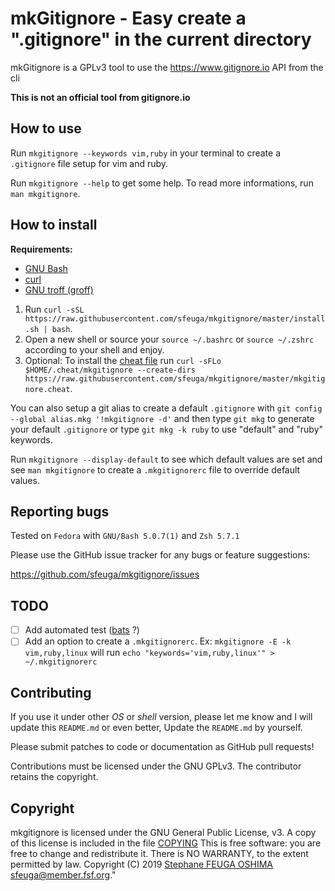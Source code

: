 # mkGitignore - Easy create a ".gitignore" in the current directory

mkGitignore is a GPLv3 tool to use the https://www.gitignore.io API from the cli

__This is not an official tool from gitignore.io__


## How to use

Run `mkgitignore --keywords vim,ruby` in your terminal to create a `.gitignore` file setup for vim and ruby.

Run `mkgitignore --help` to get some help. To read more informations, run `man mkgitignore`.


## How to install

__Requirements:__
- [GNU Bash](https://www.gnu.org/software/bash)
- [curl](https://curl.haxx.se)
- [GNU troff (groff)](https://www.gnu.org/software/groff/)

1. Run `curl -sSL https://raw.githubusercontent.com/sfeuga/mkgitignore/master/install.sh | bash`.
2. Open a new shell or source your `source ~/.bashrc` or `source ~/.zshrc` according to your shell and enjoy.
3. Optional: To install the [cheat file](https://github.com/cheat/cheat) run `curl -sFLo $HOME/.cheat/mkgitignore --create-dirs https://raw.githubusercontent.com/sfeuga/mkgitignore/master/mkgitignore.cheat`.

You can also setup a git alias to create a default `.gitignore` with `git config --global alias.mkg '!mkgitignore -d'`
and then type `git mkg` to generate your default `.gitignore` or type `git mkg -k ruby` to use "default" and "ruby"
keywords.

Run `mkgitignore --display-default` to see which default values are set and see `man mkgitignore` to create a
`.mkgitignorerc` file to override default values.

## Reporting bugs

Tested on `Fedora` with `GNU/Bash 5.0.7(1)` and `Zsh 5.7.1`

Please use the GitHub issue tracker for any bugs or feature suggestions:

<https://github.com/sfeuga/mkgitignore/issues>

## TODO

- [ ] Add automated test ([bats](https://github.com/sstephenson/bats) ?)
- [ ] Add an option to create a `.mkgitignorerc`. Ex: `mkgitignore -E -k vim,ruby,linux` will run `echo "keywords='vim,ruby,linux'" > ~/.mkgitignorerc`

## Contributing

If you use it under other _OS_ or _shell_ version, please let me know and I will update this `README.md` or even better,
Update the `README.md` by yourself.

Please submit patches to code or documentation as GitHub pull requests!

Contributions must be licensed under the GNU GPLv3.
The contributor retains the copyright.


## Copyright

mkgitignore is licensed under the GNU General Public License, v3.
A copy of this license is included in the file [COPYING](COPYING)
This is free software: you are free to change and redistribute it.
There is NO WARRANTY, to the extent permitted by law.
Copyright (C) 2019 [Stephane FEUGA OSHIMA](https://github.com/sfeuga) <sfeuga@member.fsf.org>."

